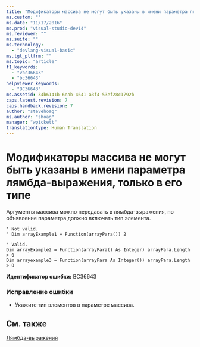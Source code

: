 ```yaml
---
title: "Модификаторы массива не могут быть указаны в имени параметра лямбда-выражения, только в его типе | Microsoft Docs"
ms.custom: ""
ms.date: "11/17/2016"
ms.prod: "visual-studio-dev14"
ms.reviewer: ""
ms.suite: ""
ms.technology: 
  - "devlang-visual-basic"
ms.tgt_pltfrm: ""
ms.topic: "article"
f1_keywords: 
  - "vbc36643"
  - "bc36643"
helpviewer_keywords: 
  - "BC36643"
ms.assetid: 34b6141b-6eab-4641-a3f4-53ef28c1792b
caps.latest.revision: 7
caps.handback.revision: 7
author: "stevehoag"
ms.author: "shoag"
manager: "wpickett"
translationtype: Human Translation
---
```

# Модификаторы массива не могут быть указаны в имени параметра лямбда-выражения, только в его типе
Аргументы массива можно передавать в лямбда\-выражения, но объявление параметра должно включать тип элемента.  
  
```vb#  
' Not valid.  
' Dim arrayExample1 = Function(arrayPara()) 2  
  
' Valid.  
Dim arrayExample2 = Function(arrayPara() As Integer) arrayPara.Length > 0  
Dim arrayexample3 = Function(arrayPara As Integer()) arrayPara.Length > 0  
```  
  
 **Идентификатор ошибки:** BC36643  
  
### Исправление ошибки  
  
-   Укажите тип элементов в параметре массива.  
  
## См. также  
 [Лямбда\-выражения](../../visual-basic/programming-guide/language-features/procedures/lambda-expressions.md)